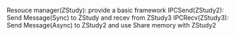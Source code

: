 Resouce manager(ZStudy): provide a basic framework
IPCSend(ZStudy2): Send Message(Sync) to ZStudy and recev from ZStudy3
IPCRecv(ZStudy3): Send Message(Async) to ZStudy2 and use Share memory with ZStudy2
